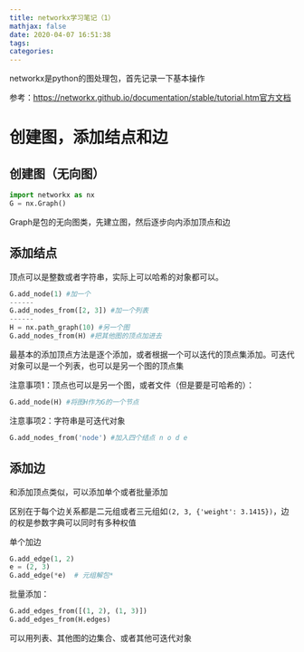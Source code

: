 ```yaml
---
title: networkx学习笔记（1）
mathjax: false
date: 2020-04-07 16:51:38
tags:
categories:
---
```


networkx是python的图处理包，首先记录一下基本操作

<!--more-->

参考：https://networkx.github.io/documentation/stable/tutorial.htm官方文档

# 创建图，添加结点和边



## 创建图（无向图）

```python
import networkx as nx
G = nx.Graph()
```

Graph是包的无向图类，先建立图，然后逐步向内添加顶点和边



## 添加结点

顶点可以是整数或者字符串，实际上可以哈希的对象都可以。

```python
G.add_node(1) #加一个
------
G.add_nodes_from([2, 3]) #加一个列表
------
H = nx.path_graph(10) #另一个图
G.add_nodes_from(H) #把其他图的顶点加进去
```

最基本的添加顶点方法是逐个添加，或者根据一个可以迭代的顶点集添加。可迭代对象可以是一个列表，也可以是另一个图的顶点集

注意事项1：顶点也可以是另一个图，或者文件（但是要是可哈希的）：

```python
G.add_node(H) #将图H作为G的一个节点
```

注意事项2：字符串是可迭代对象

```python
G.add_nodes_from('node') #加入四个结点 n o d e
```



## 添加边

和添加顶点类似，可以添加单个或者批量添加

区别在于每个边关系都是二元组或者三元组如`(2, 3, {'weight': 3.1415})`，边的权是参数字典可以同时有多种权值

单个加边

```python
G.add_edge(1, 2)
e = (2, 3)
G.add_edge(*e)  # 元组解包*
```

批量添加：

```python
G.add_edges_from([(1, 2), (1, 3)])
G.add_edges_from(H.edges)
```

可以用列表、其他图的边集合、或者其他可迭代对象



